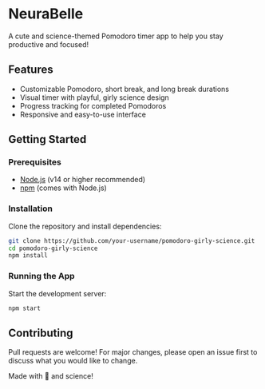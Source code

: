 # NeuraBelle

A cute and science-themed Pomodoro timer app to help you stay productive and focused!

## Features

- Customizable Pomodoro, short break, and long break durations
- Visual timer with playful, girly science design
- Progress tracking for completed Pomodoros
- Responsive and easy-to-use interface


## Getting Started

### Prerequisites

- [Node.js](https://nodejs.org/) (v14 or higher recommended)
- [npm](https://www.npmjs.com/) (comes with Node.js)

### Installation

Clone the repository and install dependencies:

```bash
git clone https://github.com/your-username/pomodoro-girly-science.git
cd pomodoro-girly-science
npm install
```

### Running the App

Start the development server:

```bash
npm start
```

## Contributing

Pull requests are welcome! For major changes, please open an issue first to discuss what you would like to change.


Made with 💖 and science!